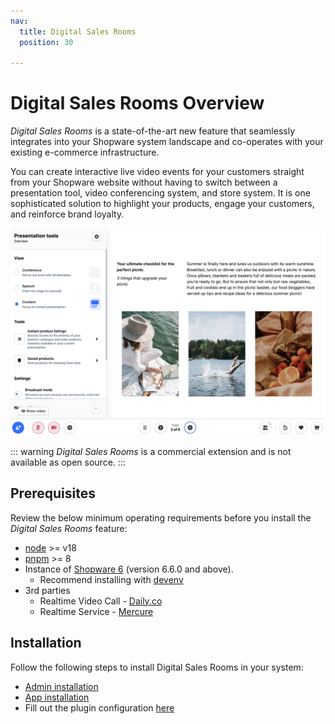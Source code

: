 ```yaml
---
nav:
  title: Digital Sales Rooms
  position: 30

---
```


# Digital Sales Rooms Overview

*Digital Sales Rooms* is a state-of-the-art new feature that seamlessly integrates into your Shopware system landscape and co-operates with your existing e-commerce infrastructure.

You can create interactive live video events for your customers straight from your Shopware website without having to switch between a presentation tool, video conferencing system, and store system. It is one sophisticated solution to highlight your products, engage your customers, and reinforce brand loyalty.

![ ](../../assets/products-digitalSalesRooms.png)

::: warning
*Digital Sales Rooms* is a commercial extension and is not available as open source.
:::

## Prerequisites
Review the below minimum operating requirements before you install the *Digital Sales Rooms* feature:
* [node](https://nodejs.org/en) >= v18
* [pnpm](https://pnpm.io/installation) >= 8
* Instance of [Shopware 6](../../guides/installation) (version 6.6.0 and above).
  * Recommend installing with [devenv](../../guides/installation/devenv)
* 3rd parties
  * Realtime Video Call - [Daily.co](./realtime-video-dailyco)
  * Realtime Service - [Mercure](./realtime-service-mercure)

## Installation
Follow the following steps to install Digital Sales Rooms in your system:
* [Admin installation](./admin-installation.md)
* [App installation](./app-installation.md)
* Fill out the plugin configuration [here](./configuration.md)
